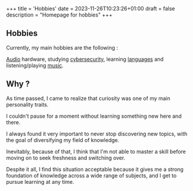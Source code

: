 +++
title = 'Hobbies'
date = 2023-11-26T10:23:26+01:00
draft = false
description = "Homepage for hobbies"
+++

## Hobbies
Currently, my main hobbies are the following :

[Audio](./audio) hardware, studying [cybersecurity](./cybersecurity), learning [languages](./languages) and listening/playing [music](./music).

## Why ?
As time passed, I came to realize that curiosity was one of my main personality traits.

I couldn't pause for a moment without learning something new here and there.

I always found it very important to never stop discovering new topics, with the goal of diversifying my field of knowledge.

Inevitably, because of that, I think that I'm not able to master a skill before moving on to seek freshness and switching over.

Despite it all, I find this situation acceptable because it gives me a strong foundation of knowledge across a wide range of subjects, and I get to pursue learning at any time.
